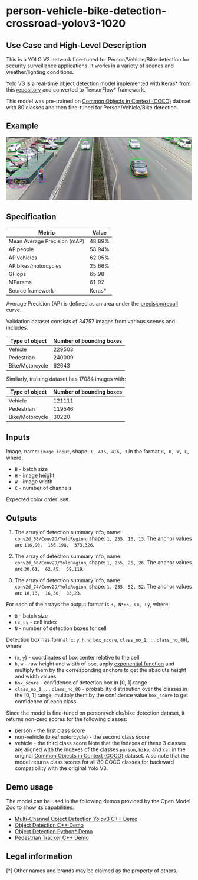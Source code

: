 # person-vehicle-bike-detection-crossroad-yolov3-1020

## Use Case and High-Level Description

This is a YOLO V3 network fine-tuned for Person/Vehicle/Bike detection for security
surveillance applications. It works in a variety of scenes and weather/lighting
conditions.

Yolo V3 is a real-time object detection model implemented with Keras\*
from this [repository](https://github.com/david8862/keras-YOLOv3-model-set)
and converted to TensorFlow\* framework.

This model was pre-trained on [Common Objects in Context (COCO)](https://cocodataset.org/#home) dataset with 80 classes and then fine-tuned for
Person/Vehicle/Bike detection.

## Example

![](./assets/person-vehicle-bike-detection-crossroad-yolov3-1020.png)

## Specification

| Metric                          | Value       |
|---------------------------------|-------------|
| Mean Average Precision (mAP)    | 48.89%      |
| AP people                       | 58.94%      |
| AP vehicles                     | 62.05%      |
| AP bikes/motorcycles            | 25.66%      |
| GFlops                          | 65.98       |
| MParams                         | 61.92       |
| Source framework                | Keras\*     |

Average Precision (AP) is defined as an area under the
[precision/recall](https://en.wikipedia.org/wiki/Precision_and_recall)
curve.

Validation dataset consists of 34757 images from various scenes and includes:

| Type of object  | Number of bounding boxes |
|-----------------|--------------------------|
| Vehicle         | 229503                   |
| Pedestrian      | 240009                   |
| Bike/Motorcycle | 62643                    |

Similarly, training dataset has 17084 images with:

| Type of object  | Number of bounding boxes |
|-----------------|--------------------------|
| Vehicle         | 121111                   |
| Pedestrian      | 119546                   |
| Bike/Motorcycle | 30220                    |

## Inputs

Image, name: `image_input`, shape: `1, 416, 416, 3` in the format `B, H, W, C`, where:

- `B` - batch size
- `H` - image height
- `W` - image width
- `C` - number of channels

Expected color order: `BGR`.

## Outputs

1. The array of detection summary info, name: `conv2d_58/Conv2D/YoloRegion`,  shape: `1, 255, 13, 13`. The anchor values are `116,90,  156,198,  373,326`.

2. The array of detection summary info, name: `conv2d_66/Conv2D/YoloRegion`,  shape: `1, 255, 26, 26`. The anchor values are `30,61,  62,45,  59,119`.

3. The array of detection summary info, name: `conv2d_74/Conv2D/YoloRegion`,  shape: `1, 255, 52, 52`. The anchor values are `10,13,  16,30,  33,23`.

For each of the arrays the output format is `B, N*85, Cx, Cy`, where:

- `B` - batch size
- `Cx`, `Cy` - cell index
- `N` - number of detection boxes for cell

Detection box has format [`x`, `y`, `h`, `w`, `box_score`, `class_no_1`, ..., `class_no_80`], where:

- (`x`, `y`) - coordinates of box center relative to the cell
- `h`, `w` - raw height and width of box, apply [exponential function](https://en.wikipedia.org/wiki/Exponential_function)
    and multiply them by the corresponding anchors to get the absolute height and width values
- `box_score` - confidence of detection box in [0, 1] range
- `class_no_1`, ..., `class_no_80` - probability distribution over the classes in the [0, 1] range,
    multiply them by the confidence value `box_score` to get confidence of each class

Since the model is fine-tuned on person/vehicle/bike detection dataset, it returns non-zero scores for the following classes:
* person - the first class score
* non-vehicle (bike/motorcycle) - the second class score
* vehicle - the third class score
Note that the indexes of these 3 classes are aligned with the indexes of the classes `person`, `bike`, and `car` in the
original [Common Objects in Context (COCO)](https://cocodataset.org/#home) dataset.
Also note that the model returns class scores for all 80 COCO classes for backward compatibility with the original Yolo V3.

## Demo usage

The model can be used in the following demos provided by the Open Model Zoo to show its capabilities:

* [Multi-Channel Object Detection Yolov3 C++ Demo](../../../demos/multi_channel_object_detection_demo_yolov3/cpp/README.md)
* [Object Detection C++ Demo](../../../demos/object_detection_demo/cpp/README.md)
* [Object Detection Python\* Demo](../../../demos/object_detection_demo/python/README.md)
* [Pedestrian Tracker C++ Demo](../../../demos/pedestrian_tracker_demo/cpp/README.md)

## Legal information
[\*] Other names and brands may be claimed as the property of others.
